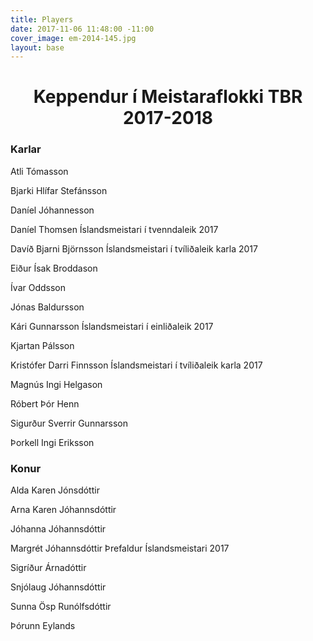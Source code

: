 ```yaml
---
title: Players
date: 2017-11-06 11:48:00 -11:00
cover_image: em-2014-145.jpg
layout: base
---
```


<head>
	<link href='http://fonts.googleapis.com/css?family=Lobster' rel='stylesheet' type='text/css'>
</head>
<body>
	<h1 class="board_text" align="center">Keppendur í Meistaraflokki TBR 2017-2018</h1>
	<section class="long_text">
		<h3 class="board_text" id="dividerLine"><span>Karlar</span></h3>
		<p>Atli Tómasson</p>
		<p>Bjarki Hlífar Stefánsson</p>
		<p>Daníel Jóhannesson </p>
		<p><i class="fa fa-trophy"></i> Daníel Thomsen <i class="fa fa-arrow-right"></i> Íslandsmeistari í tvenndaleik 2017</p>
		<p><i class="fa fa-trophy"></i> Davíð Bjarni Björnsson <i class="fa fa-arrow-right"></i> Íslandsmeistari í tvíliðaleik karla 2017</p>
		<p>Eiður Ísak Broddason</p>
		<p>Ívar Oddsson</p>
		<p>Jónas Baldursson</p>
		<p><i class="fa fa-trophy"></i> Kári Gunnarsson <i class="fa fa-arrow-right"></i> Íslandsmeistari í einliðaleik 2017</p>
		<p>Kjartan Pálsson</p>
		<p><i class="fa fa-trophy"></i> Kristófer Darri Finnsson <i class="fa fa-arrow-right"></i> Íslandsmeistari í tvíliðaleik karla 2017</p>
		<p>Magnús Ingi Helgason</p>
		<p>Róbert Þór Henn</p>
		<p>Sigurður Sverrir Gunnarsson</p>
		<p>Þorkell Ingi Eriksson</p>
		<h3 class="board_text" id="dividerLine"><span>Konur</span></h3>
		<p>Alda Karen Jónsdóttir</p>
		<p>Arna Karen Jóhannsdóttir</p>
		<p>Jóhanna Jóhannsdóttir</p>
		<p><i class="fa fa-trophy"></i><i class="fa fa-trophy"></i><i class="fa fa-trophy"></i>  Margrét Jóhannsdóttir <i class="fa fa-arrow-right"></i> Þrefaldur Íslandsmeistari 2017</p>
		<p>Sigríður Árnadóttir</p>
		<p>Snjólaug Jóhannsdóttir</p>
		<p>Sunna Ösp Runólfsdóttir</p>
		<p>Þórunn Eylands</p>
	</section>
</body>